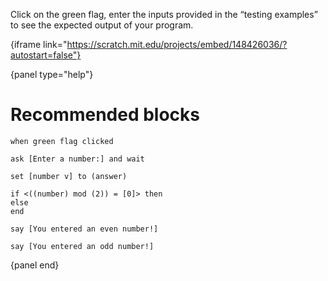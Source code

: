 Click on the green flag, enter the inputs provided in the “testing examples” to
see the expected output of your program.

{iframe link="https://scratch.mit.edu/projects/embed/148426036/?autostart=false"}

{panel type="help"}

# Recommended blocks

```scratch
when green flag clicked

ask [Enter a number:] and wait

set [number v] to (answer)

if <((number) mod (2)) = [0]> then
else
end
```

```scratch
say [You entered an even number!]

say [You entered an odd number!]
```

{panel end}
